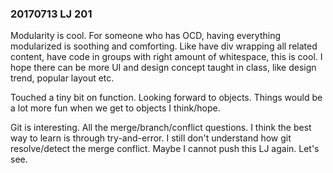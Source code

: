 ### 20170713 LJ 201
Modularity is cool. For someone who has OCD, having everything modularized is soothing and comforting. Like have div wrapping all related content, have code in groups with right amount of whitespace, this is cool. I hope there can be more UI and design concept taught in class, like design trend, popular layout etc.

Touched a tiny bit on function. Looking forward to objects. Things would be a lot more fun when we get to objects I think/hope.

Git is interesting. All the merge/branch/conflict questions. I think the best way to learn is through try-and-error. I still don't understand how git resolve/detect the merge conflict. Maybe I cannot push this LJ again. Let's see.
